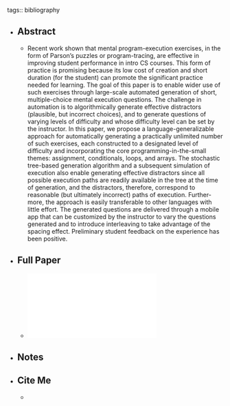 tags:: bibliography

- ## Abstract
	- Recent work shown that mental program-execution exercises, in the form of Parson’s puzzles or program-tracing, are effective in improving student performance in intro CS courses. This form of practice is promising because its low cost of creation and short duration (for the student) can promote the significant practice needed for learning. The goal of this paper is to enable wider use of such exercises through large-scale automated generation of short, multiple-choice mental execution questions. The challenge in automation is to algorithmically generate effective distractors (plausible, but incorrect choices), and to generate questions of varying levels of difficulty and whose difficulty level can be set by the instructor. In this paper, we propose a language-generalizable approach for automatically generating a practically unlimited number of such exercises, each constructed to a designated level of difficulty and incorporating the core programming-in-the-small themes: assignment, conditionals, loops, and arrays. The stochastic tree-based generation algorithm and a subsequent simulation of execution also enable generating effective distractors since all possible execution paths are readily available in the tree at the time of generation, and the distractors, therefore, correspond to reasonable (but ultimately incorrect) paths of execution. Further- more, the approach is easily transferable to other languages with little effort. The generated questions are delivered through a mobile app that can be customized by the instructor to vary the questions generated and to introduce interleaving to take advantage of the spacing effect. Preliminary student feedback on the experience has been positive.
- ## Full Paper
	- ![local copy](../assets/generate-tracing-exercises_1677659338574_0.pdf)
- ## Notes
- ## Cite Me
	-